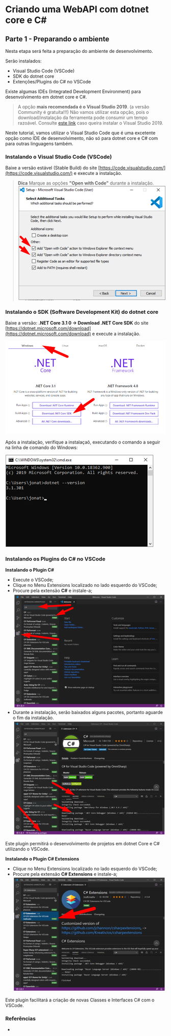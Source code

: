 # Criando uma WebAPI com dotnet core e C#

## Parte 1 - Preparando o ambiente

Nesta etapa será feita a preparação do ambiente de desenvolvimento.

Serão instalados:
   - Visual Studio Code (VSCode)
   - SDK do dotnet core
   - Extenções/Plugins do C# no VSCode

Existe algumas IDEs (Integrated Development Environment) para desenvolvimento em dotnet core e C#.

> A opção **mais recomendada é o Visual Studio 2019**. (a versão Community é gratuíta!!!)
> Não vamos utilizar esta opção, pois o download/instalação da ferramenta pode consumir um tempo razoável.
> Consulte [este link](https://docs.microsoft.com/pt-br/visualstudio/install/install-visual-studio?view=vs-2019) caso queira instalar o Visual Studio 2019.

Neste tutorial, vamos utilizar o Visual Studio Code que é uma excetente opção como IDE de desenvolvimento, não só para dotnet core e C# com para outras linguagens também.


### Instalando o Visual Studio Code (VSCode)

Baixe a versão estável (Stable Build) do site [https://code.visualstudio.com/](https://code.visualstudio.com/) e execute a instalação.

> **Dica**
> Marque as opções **"Open with Code"** durante a instalação.
> ![Dica instalação VSCode](./assets/vscode-01.png)


### Instalando o SDK (Software Development Kit) do dotnet core

Baixe a versão: **.NET Core 3.1 0 -> Download .NET Core SDK** do site [https://dotnet.microsoft.com/download](https://dotnet.microsoft.com/download) e execute a instalação.

![Download .NET Core SDK](./assets/sdk-dotnetcore.png)

Após a instalação, verifique a instalaçaõ, executando o comando a seguir na linha de comando do Windows:

![Verificando instalação do SDK](./assets/sdk-dotnetcore-test-cmd.png)


### Instalando os Plugins do C# no VSCode

**Instalando o Plugin C#**

 - Execute o VSCode;
 - Clique no Menu Extensions localizado no lado esquerdo do VSCode;
 - Procure pela extensão **C#** e instale-a;
   ![Instalando Extension C#](./assets/vscode-plugin-c.png)
 - Durante a instalação, serão baixados alguns pacotes, portanto aguarde o fim da instalação.
   ![Instalando Extension C# - status](./assets/vscode-plugin-c-status.png)
   
Este plugin permitirá o desenvolvimento de projetos em dotnet Core e C# utilizando o VSCode.

**Instalando o Plugin C# Extensions**

 - Clique no Menu Extensions localizado no lado esquerdo do VSCode;
 - Procure pela extensão **C# Extensions** e instale-a;
   ![Instalando Extension C# Extensions](./assets/vscode-plugin-c-ext.png)

Este plugin facilitará a criação de novas Classes e Interfaces C# com o VSCode.


### Referências

 - [](https://medium.com/@renato.groffe/net-core-visual-studio-code-criando-rapidamente-classes-e-interfaces-com-c-extensions-e73bad83e867)